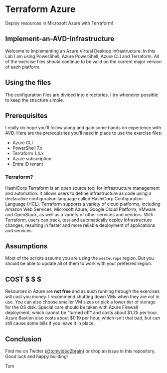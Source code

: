 # Terraform Azure
Deploy resources in Microsoft Azure with Terraform!

## Implement-an-AVD-Infrastructure

Welcome to Implementing an Azure Virtual Desktop Infrastructure. In this Lab I am using PowerShell, Azure PowerShell, Azure CLI and Terraform. All of the exercise files should continue to be valid on the current major version of each platform.

## Using the files

The configuration files are divided into directories. I try whenever possible to keep the structure simple.

## Prerequisites

I really do hope you'll follow along and gain some hands on experience with AVD. Here are the prerequisites you'll need in place to use the exercise files:

* Azure CLI
* PowerShell 7.x
* Terraform 1.4.x
* Azure subscription
* Entra ID tenant


### Terraform?

HashiCorp Terraform is an open source tool for infrastructure management and automation. It allows users to define 
infrastructure as code using a declarative configuration language called HashiCorp Configuration Language (HCL). 
Terraform supports a variety of cloud platforms, including Amazon Web Services, Microsoft Azure, Google Cloud Platform, 
VMware and OpenStack, as well as a variety of other services and vendors. With Terraform, users can track, test and 
automatically deploy infrastructure changes, resulting in faster and more reliable deployment of applications and services.

## Assumptions

Most of the scripts assume you are using the `westeurope` region. But you should be able to update all of them to work with your preferred region.

## COST $ $ $

Resources in Azure are **not free** and as such running through the exercises will cost you money. I recommend shutting down VMs when they are not in use. You can also choose smaller VM sizes or pick a lower tier of storage for the OS disk. Special care should be taken with Azure Firewall deployment, which cannot be "turned off" and costs about $1.25 per hour. Azure Bastion also costs about $0.19 per hour, which isn't that bad, but can still cause some bills if you leave it in place.

## Conclusion

Find me on Twitter ([@tomvideo2brain](https://twitter.com/tomvideo2brain)) or drop an issue in this repository. Good luck and happy building!

Tom